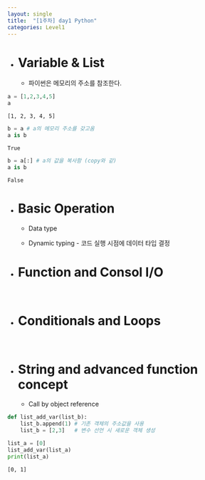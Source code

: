 ```yaml
---
layout: single
title:  "[1주차] day1 Python"
categories: Level1
---
```


* # Variable & List
  * 파이썬은 메모리의 주소를 참조한다.

```python
a = [1,2,3,4,5]
a
```

    [1, 2, 3, 4, 5]

```python
b = a # a의 메모리 주소를 갖고옴
a is b
```

    True

```python
b = a[:] # a의 값을 복사함 (copy와 같)
a is b
```

    False

* # Basic Operation
  
  * Data type
  
  * Dynamic typing - 코드 실행 시점에 데이터 타입 결정
  
  

* # Function and Consol I/O
  
  <br/>

* # Conditionals and Loops
  
  <br/>

* # String and advanced function concept
  
  * Call by object reference
    
    

```python
def list_add_var(list_b):
    list_b.append(1) # 기존 객체의 주소값을 사용
    list_b = [2,3]   # 변수 선언 시 새로운 객체 생성

list_a = [0]
list_add_var(list_a)
print(list_a)
```

    [0, 1]
